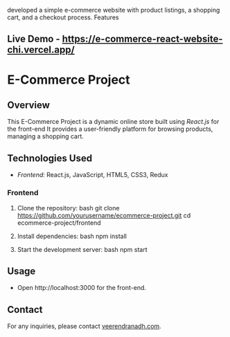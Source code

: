 developed a simple e-commerce website with product listings, a shopping cart, and a checkout process. Features
## Live Demo - https://e-commerce-react-website-chi.vercel.app/

# E-Commerce Project

## Overview

This E-Commerce Project is a dynamic online store built using *React.js* for the front-end  It provides a user-friendly platform for browsing products, managing a shopping cart. 

## Technologies Used

- *Frontend:* React.js, JavaScript, HTML5, CSS3, Redux


### Frontend

1. Clone the repository:
    bash
    git clone https://github.com/yourusername/ecommerce-project.git
    cd ecommerce-project/frontend
    

2. Install dependencies:
    bash
    npm install
    

3. Start the development server:
    bash
    npm start
    

## Usage

- Open http://localhost:3000 for the front-end.



## Contact

For any inquiries, please contact [veerendranadh.com](mailto:veerendrakoppula68@gmail.com).

